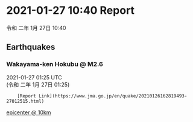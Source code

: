 # 2021-01-27 10:40 Report
令和 二年 1月 27日 10:40

## Earthquakes
### Wakayama-ken Hokubu @ M2.6
2021-01-27 01:25 UTC  
        (令和 二年 1月 27日 01:25)
  
        [Report Link](https://www.jma.go.jp/en/quake/20210126162819493-27012515.html)  
[epicenter @ 10km](https://www.google.com/maps/place/34°06'00%22+135°12'00%22/@34.1,135.2,17z/data=!3m1!4b1!4m5!3m4!1s0x0:0x0!8m2!3d34.1!4d135.2)